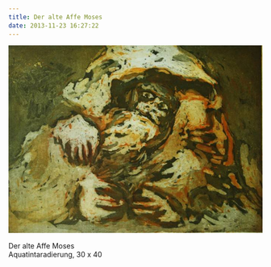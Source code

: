 ```yaml
---
title: Der alte Affe Moses
date: 2013-11-23 16:27:22
---
```

![Der alte Affe Moses](/img/radierungen/der-alte-affe-moses.jpg)

Der alte Affe Moses<br>
Aquatintaradierung, 30 x 40
